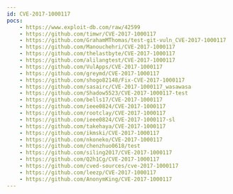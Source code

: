 ```yaml
---
id: CVE-2017-1000117
pocs: 
    - https://www.exploit-db.com/raw/42599
    - https://github.com/timwr/CVE-2017-1000117
    - https://github.com/GrahamMThomas/test-git-vuln_CVE-2017-1000117
    - https://github.com/Manouchehri/CVE-2017-1000117
    - https://github.com/thelastbyte/CVE-2017-1000117
    - https://github.com/alilangtest/CVE-2017-1000117
    - https://github.com/VulApps/CVE-2017-1000117
    - https://github.com/greymd/CVE-2017-1000117
    - https://github.com/shogo82148/Fix-CVE-2017-1000117
    - https://github.com/sasairc/CVE-2017-1000117_wasawasa
    - https://github.com/Shadow5523/CVE-2017-1000117-test
    - https://github.com/bells17/CVE-2017-1000117
    - https://github.com/ieee0824/CVE-2017-1000117
    - https://github.com/rootclay/CVE-2017-1000117
    - https://github.com/ieee0824/CVE-2017-1000117-sl
    - https://github.com/takehaya/CVE-2017-1000117
    - https://github.com/ikmski/CVE-2017-1000117
    - https://github.com/nkoneko/CVE-2017-1000117
    - https://github.com/chenzhuo0618/test
    - https://github.com/siling2017/CVE-2017-1000117
    - https://github.com/Q2h1Cg/CVE-2017-1000117
    - https://github.com/cved-sources/cve-2017-1000117
    - https://github.com/leezp/CVE-2017-1000117
    - https://github.com/AnonymKing/CVE-2017-1000117
---
```

